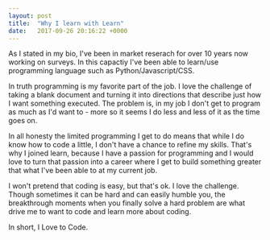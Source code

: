 ```yaml
---
layout: post
title:  "Why I learn with Learn"
date:   2017-09-26 20:16:22 +0000
---
```



As I stated in my bio, I've been in market reserach for over 10 years now working on surveys.  In this capactiy I've been able to learn/use programming language such as Python/Javascript/CSS.  

In truth programming is my favorite part of the job.  I love the challenge of taking a blank document and turning it into directions that describe just how I want something executed.  The problem is, in my job I don't get to program as much as I'd want to - more so it seems I do less and less of it as the time goes on.  

In all honesty the limited programming I get to do means that while I do know how to code a little, I don't have a chance to refine my skills.  That's why I joined learn, because I have a passion for programming and I would love to turn that passion into a career where I get to build something greater that what I've been able to at my current job.

I won't pretend that coding is easy, but that's ok.  I love the challenge.  Though sometimes it can be hard and can easily humble you, the breakthrough moments when you finally solve a hard problem are what drive me to want to code and learn more about coding.

In short, I Love to Code.

